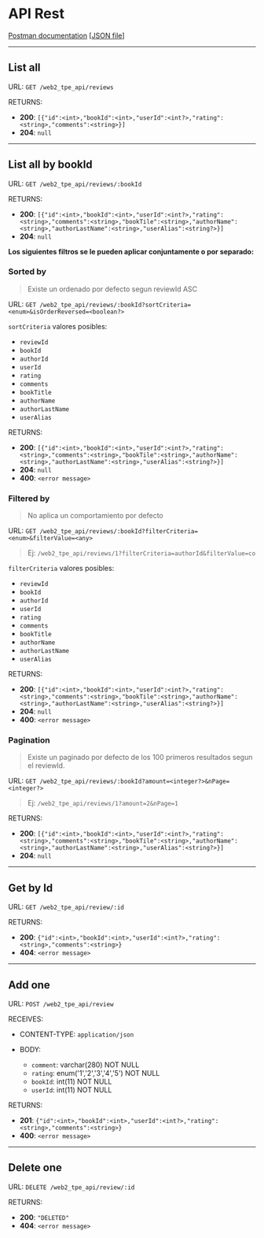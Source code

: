 # API Rest
[Postman documentation](https://www.getpostman.com/collections/bdeb373f133f2ba7cfce) [[JSON file](./Web2TPE_API.postman_collection.json)]

---

## List all

URL: `GET /web2_tpe_api/reviews`

RETURNS:

-   **200**: `[{"id":<int>,"bookId":<int>,"userId":<int?>,"rating":<string>,"comments":<string>}]`
-   **204**: `null`

---

## List all by bookId

URL: `GET /web2_tpe_api/reviews/:bookId`

RETURNS:

-   **200**: `[{"id":<int>,"bookId":<int>,"userId":<int?>,"rating":<string>,"comments":<string>,"bookTile":<string>,"authorName":<string>,"authorLastName":<string>,"userAlias":<string?>}]`
-   **204**: `null`

**Los siguientes filtros se le pueden aplicar conjuntamente o por separado:**

### Sorted by

> Existe un ordenado por defecto segun reviewId ASC

URL: `GET /web2_tpe_api/reviews/:bookId?sortCriteria=<enum>&isOrderReversed=<boolean?>`

`sortCriteria` valores posibles:

-   `reviewId`
-   `bookId`
-   `authorId`
-   `userId`
-   `rating`
-   `comments`
-   `bookTitle`
-   `authorName`
-   `authorLastName`
-   `userAlias`

RETURNS:

-   **200**: `[{"id":<int>,"bookId":<int>,"userId":<int?>,"rating":<string>,"comments":<string>,"bookTile":<string>,"authorName":<string>,"authorLastName":<string>,"userAlias":<string?>}]`
-   **204**: `null`
-   **400**: `<error message>`

### Filtered by

> No aplica un comportamiento por defecto

URL: `GET /web2_tpe_api/reviews/:bookId?filterCriteria=<enum>&filterValue=<any>`
> Ej: `/web2_tpe_api/reviews/1?filterCriteria=authorId&filterValue=co`

`filterCriteria` valores posibles:

-   `reviewId`
-   `bookId`
-   `authorId`
-   `userId`
-   `rating`
-   `comments`
-   `bookTitle`
-   `authorName`
-   `authorLastName`
-   `userAlias`

RETURNS:

-   **200**: `[{"id":<int>,"bookId":<int>,"userId":<int?>,"rating":<string>,"comments":<string>,"bookTile":<string>,"authorName":<string>,"authorLastName":<string>,"userAlias":<string?>}]`
-   **204**: `null`
-   **400**: `<error message>`

### Pagination

> Existe un paginado por defecto de los 100 primeros resultados segun el reviewId.

URL: `GET /web2_tpe_api/reviews/:bookId?amount=<integer?>&nPage=<integer?>`
> Ej: `/web2_tpe_api/reviews/1?amount=2&nPage=1`

RETURNS:

-   **200**: `[{"id":<int>,"bookId":<int>,"userId":<int?>,"rating":<string>,"comments":<string>,"bookTile":<string>,"authorName":<string>,"authorLastName":<string>,"userAlias":<string?>}]`
-   **204**: `null`

---

## Get by Id

URL: `GET /web2_tpe_api/review/:id`

RETURNS:

-   **200**: `{"id":<int>,"bookId":<int>,"userId":<int?>,"rating":<string>,"comments":<string>}`
-   **404**: `<error message>`

---

## Add one

URL: `POST /web2_tpe_api/review`

RECEIVES:
- CONTENT-TYPE: `application/json`

- BODY:
  - `comment`: varchar(280) NOT NULL
  - `rating`: enum('1','2','3','4','5') NOT NULL
  - `bookId`: int(11) NOT NULL
  - `userId`: int(11) NOT NULL

RETURNS:

-   **201**: `{"id":<int>,"bookId":<int>,"userId":<int?>,"rating":<string>,"comments":<string>}`
-   **400**: `<error message>`

---

## Delete one

URL: `DELETE /web2_tpe_api/review/:id`

RETURNS:

-   **200**: `"DELETED"`
-   **404**: `<error message>`
